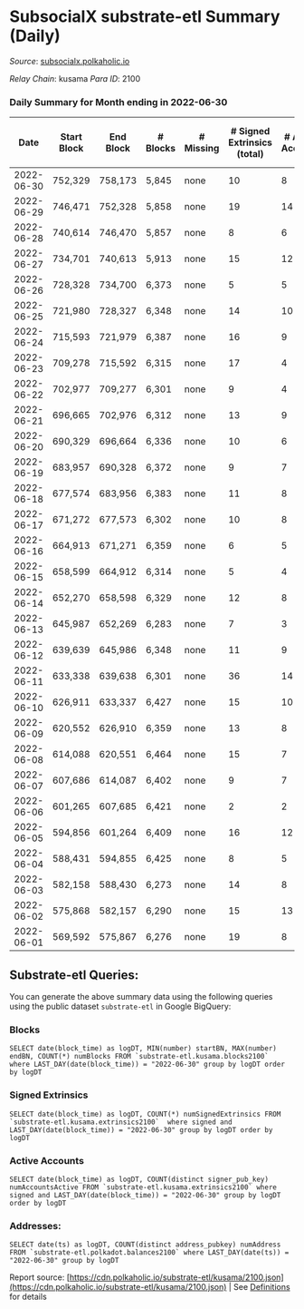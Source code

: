 # SubsocialX substrate-etl Summary (Daily)

_Source_: [subsocialx.polkaholic.io](https://subsocialx.polkaholic.io)

*Relay Chain*: kusama
*Para ID*: 2100



### Daily Summary for Month ending in 2022-06-30


| Date | Start Block | End Block | # Blocks | # Missing | # Signed Extrinsics (total) | # Active Accounts | # Addresses with Balances | # Events | # Transfers | # XCM Transfers In | # XCM Transfers Out |
| ---- | ----------- | --------- | -------- | --------- | --------------------------- | ----------------- | ------------------------- | -------- | ----------- | ------------------ | ------------------- |
| 2022-06-30 | 752,329 | 758,173 | 5,845 | none  | 10 | 8 | 33,747 | 11,722 |   |   |   |
| 2022-06-29 | 746,471 | 752,328 | 5,858 | none  | 19 | 14 |  | 11,769 |   |   |   |
| 2022-06-28 | 740,614 | 746,470 | 5,857 | none  | 8 | 6 |  | 11,733 |   |   |   |
| 2022-06-27 | 734,701 | 740,613 | 5,913 | none  | 15 | 12 |  | 11,865 |   |   |   |
| 2022-06-26 | 728,328 | 734,700 | 6,373 | none  | 5 | 5 |  | 12,760 |   |   |   |
| 2022-06-25 | 721,980 | 728,327 | 6,348 | none  | 14 | 10 |  | 12,735 |   |   |   |
| 2022-06-24 | 715,593 | 721,979 | 6,387 | none  | 16 | 9 |  | 12,830 | 2  |   |   |
| 2022-06-23 | 709,278 | 715,592 | 6,315 | none  | 17 | 4 |  | 12,769 | 32  |   |   |
| 2022-06-22 | 702,977 | 709,277 | 6,301 | none  | 9 | 4 |  | 12,626 |   |   |   |
| 2022-06-21 | 696,665 | 702,976 | 6,312 | none  | 13 | 9 |  | 12,657 |   |   |   |
| 2022-06-20 | 690,329 | 696,664 | 6,336 | none  | 10 | 6 |  | 12,702 |   |   |   |
| 2022-06-19 | 683,957 | 690,328 | 6,372 | none  | 9 | 7 |  | 12,774 |   |   |   |
| 2022-06-18 | 677,574 | 683,956 | 6,383 | none  | 11 | 8 |  | 12,794 |   |   |   |
| 2022-06-17 | 671,272 | 677,573 | 6,302 | none  | 10 | 8 |  | 12,632 |   |   |   |
| 2022-06-16 | 664,913 | 671,271 | 6,359 | none  | 6 | 5 |  | 12,740 |   |   |   |
| 2022-06-15 | 658,599 | 664,912 | 6,314 | none  | 5 | 4 |  | 12,644 |   |   |   |
| 2022-06-14 | 652,270 | 658,598 | 6,329 | none  | 12 | 8 |  | 12,685 |   |   |   |
| 2022-06-13 | 645,987 | 652,269 | 6,283 | none  | 7 | 3 |  | 12,590 |   |   |   |
| 2022-06-12 | 639,639 | 645,986 | 6,348 | none  | 11 | 9 |  | 12,727 |   |   |   |
| 2022-06-11 | 633,338 | 639,638 | 6,301 | none  | 36 | 14 |  | 12,716 |   |   |   |
| 2022-06-10 | 626,911 | 633,337 | 6,427 | none  | 15 | 10 |  | 12,891 |   |   |   |
| 2022-06-09 | 620,552 | 626,910 | 6,359 | none  | 13 | 8 |  | 12,759 |   |   |   |
| 2022-06-08 | 614,088 | 620,551 | 6,464 | none  | 15 | 7 |  | 12,967 |   |   |   |
| 2022-06-07 | 607,686 | 614,087 | 6,402 | none  | 9 | 7 |  | 12,828 |   |   |   |
| 2022-06-06 | 601,265 | 607,685 | 6,421 | none  | 2 | 2 |  | 12,851 |   |   |   |
| 2022-06-05 | 594,856 | 601,264 | 6,409 | none  | 16 | 12 |  | 12,860 |   |   |   |
| 2022-06-04 | 588,431 | 594,855 | 6,425 | none  | 8 | 5 |  | 12,878 |   |   |   |
| 2022-06-03 | 582,158 | 588,430 | 6,273 | none  | 14 | 8 |  | 12,597 |   |   |   |
| 2022-06-02 | 575,868 | 582,157 | 6,290 | none  | 15 | 13 |  | 12,626 |   |   |   |
| 2022-06-01 | 569,592 | 575,867 | 6,276 | none  | 19 | 8 |  | 12,613 |   |   |   |

## Substrate-etl Queries:
You can generate the above summary data using the following queries using the public dataset `substrate-etl` in Google BigQuery:


### Blocks
```
SELECT date(block_time) as logDT, MIN(number) startBN, MAX(number) endBN, COUNT(*) numBlocks FROM `substrate-etl.kusama.blocks2100`  where LAST_DAY(date(block_time)) = "2022-06-30" group by logDT order by logDT
```


### Signed Extrinsics
```
SELECT date(block_time) as logDT, COUNT(*) numSignedExtrinsics FROM `substrate-etl.kusama.extrinsics2100`  where signed and LAST_DAY(date(block_time)) = "2022-06-30" group by logDT order by logDT
```


### Active Accounts
```
SELECT date(block_time) as logDT, COUNT(distinct signer_pub_key) numAccountsActive FROM `substrate-etl.kusama.extrinsics2100` where signed and LAST_DAY(date(block_time)) = "2022-06-30" group by logDT order by logDT
```


### Addresses:
```
SELECT date(ts) as logDT, COUNT(distinct address_pubkey) numAddress FROM `substrate-etl.polkadot.balances2100` where LAST_DAY(date(ts)) = "2022-06-30" group by logDT
```



Report source: [https://cdn.polkaholic.io/substrate-etl/kusama/2100.json](https://cdn.polkaholic.io/substrate-etl/kusama/2100.json) | See [Definitions](/DEFINITIONS.md) for details
